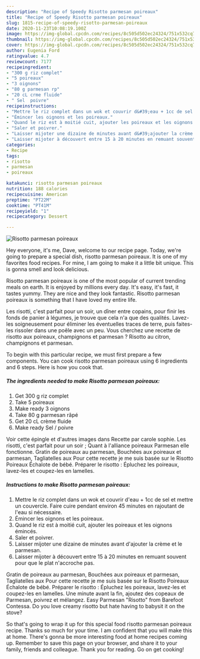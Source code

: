 ```yaml
---
description: "Recipe of Speedy Risotto parmesan poireaux"
title: "Recipe of Speedy Risotto parmesan poireaux"
slug: 1815-recipe-of-speedy-risotto-parmesan-poireaux
date: 2020-11-23T10:08:19.100Z
image: https://img-global.cpcdn.com/recipes/8c505d502ec24324/751x532cq70/risotto-parmesan-poireaux-photo-principale-de-la-recette.jpg
thumbnail: https://img-global.cpcdn.com/recipes/8c505d502ec24324/751x532cq70/risotto-parmesan-poireaux-photo-principale-de-la-recette.jpg
cover: https://img-global.cpcdn.com/recipes/8c505d502ec24324/751x532cq70/risotto-parmesan-poireaux-photo-principale-de-la-recette.jpg
author: Eugenia Ford
ratingvalue: 4.7
reviewcount: 7177
recipeingredient:
- "300 g riz complet"
- "5 poireaux"
- "3 oignons"
- "80 g parmesan rp"
- "20 cL crme fluide"
- " Sel  poivre"
recipeinstructions:
- "Mettre le riz complet dans un wok et couvrir d&#39;eau + 1cc de sel et mettre un couvercle. Faire cuire pendant environ 45 minutes en rajoutant de l&#39;eau si nécessaire."
- "Émincer les oignons et les poireaux."
- "Quand le riz est à moitié cuit, ajouter les poireaux et les oignons émincés."
- "Saler et poivrer."
- "Laisser mijoter une dizaine de minutes avant d&#39;ajouter la crème et le parmesan."
- "Laisser mijoter à découvert entre 15 à 20 minutes en remuant souvent pour que le plat n&#39;accroche pas."
categories:
- Recipe
tags:
- risotto
- parmesan
- poireaux

katakunci: risotto parmesan poireaux 
nutrition: 188 calories
recipecuisine: American
preptime: "PT22M"
cooktime: "PT41M"
recipeyield: "1"
recipecategory: Dessert

---
```



![Risotto parmesan poireaux](https://img-global.cpcdn.com/recipes/8c505d502ec24324/751x532cq70/risotto-parmesan-poireaux-photo-principale-de-la-recette.jpg)

Hey everyone, it's me, Dave, welcome to our recipe page. Today, we're going to prepare a special dish, risotto parmesan poireaux. It is one of my favorites food recipes. For mine, I am going to make it a little bit unique. This is gonna smell and look delicious.

Risotto parmesan poireaux is one of the most popular of current trending meals on earth. It is enjoyed by millions every day. It's easy, it's fast, it tastes yummy. They are nice and they look fantastic. Risotto parmesan poireaux is something that I have loved my entire life.

Les risotti, c&#39;est parfait pour un soir, un dîner entre copains, pour finir les fonds de panier à légumes, je trouve que cela n&#39;a que des qualités. Lavez-les soigneusement pour éliminer les éventuelles traces de terre, puis faites-les rissoler dans une poêle avec un peu. Vous cherchez une recette de risotto aux poireaux, champignons et parmesan ? Risotto au citron, champignons et parmesan.


To begin with this particular recipe, we must first prepare a few components. You can cook risotto parmesan poireaux using 6 ingredients and 6 steps. Here is how you cook that.

<!--inarticleads1-->

##### The ingredients needed to make Risotto parmesan poireaux:

1. Get 300 g riz complet
1. Take 5 poireaux
1. Make ready 3 oignons
1. Take 80 g parmesan râpé
1. Get 20 cL crème fluide
1. Make ready  Sel / poivre


Voir cette épingle et d&#39;autres images dans Recette par carole sophie. Les risotti, c&#39;est parfait pour un soir ; Quant à l&#39;alliance poireaux Parmesan elle fonctionne. Gratin de poireaux au parmesan, Bouchées aux poireaux et parmesan, Tagliatelles aux Pour cette recette je me suis basée sur le Risotto Poireaux Échalote de bébé. Préparer le risotto : Épluchez les poireaux, lavez-les et coupez-les en lamelles. 

<!--inarticleads2-->

##### Instructions to make Risotto parmesan poireaux:

1. Mettre le riz complet dans un wok et couvrir d&#39;eau + 1cc de sel et mettre un couvercle. Faire cuire pendant environ 45 minutes en rajoutant de l&#39;eau si nécessaire.
1. Émincer les oignons et les poireaux.
1. Quand le riz est à moitié cuit, ajouter les poireaux et les oignons émincés.
1. Saler et poivrer.
1. Laisser mijoter une dizaine de minutes avant d&#39;ajouter la crème et le parmesan.
1. Laisser mijoter à découvert entre 15 à 20 minutes en remuant souvent pour que le plat n&#39;accroche pas.


Gratin de poireaux au parmesan, Bouchées aux poireaux et parmesan, Tagliatelles aux Pour cette recette je me suis basée sur le Risotto Poireaux Échalote de bébé. Préparer le risotto : Épluchez les poireaux, lavez-les et coupez-les en lamelles. Une minute avant la fin, ajoutez des copeaux de Parmesan, poivrez et mélangez. Easy Parmesan &#34;Risotto&#34; from Barefoot Contessa. Do you love creamy risotto but hate having to babysit it on the stove? 

So that's going to wrap it up for this special food risotto parmesan poireaux recipe. Thanks so much for your time. I am confident that you will make this at home. There's gonna be more interesting food at home recipes coming up. Remember to save this page on your browser, and share it to your family, friends and colleague. Thank you for reading. Go on get cooking!
